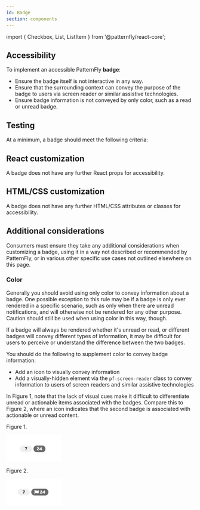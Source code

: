 ```yaml
---
id: Badge
section: components
---
```


import { Checkbox, List, ListItem } from '@patternfly/react-core';

## Accessibility

To implement an accessible PatternFly **badge**:

- Ensure the badge itself is not interactive in any way. 
- Ensure that the surrounding context can convey the purpose of the badge to users via screen reader or similar assistive technologies.
- Ensure badge information is not conveyed by only color, such as a read or unread badge.

## Testing

 At a minimum, a badge should meet the following criteria:

<List isPlain>
  <ListItem>
    <Checkbox id="badge-a11y-checkbox-1" label="Users should not be able to interact with or navigate to the badge with the keyboard, as it is not an interactive element." />
  </ListItem>
  <ListItem>
    <Checkbox id="badge-a11y-checkbox-2" label="Users navigating via screen reader or similar assistive technology should understand the purpose of the badge by its surrounding context." />
  </ListItem>
  <ListItem>
    <Checkbox id="badge-a11y-checkbox-3" label="Information about a badge is not conveyed by only color."/>
  </ListItem>
</List>

## React customization

A badge does not have any further React props for accessibility.

## HTML/CSS customization

A badge does not have any further HTML/CSS attributes or classes for accessibility.

## Additional considerations

Consumers must ensure they take any additional considerations when customizing a badge, using it in a way not described or recommended by PatternFly, or in various other specific use cases not outlined elsewhere on this page.

### Color

Generally you should avoid using only color to convey information about a badge. One possible exception to this rule may be if a badge is only ever rendered in a specific scenario, such as only when there are unread notifications, and will otherwise not be rendered for any other purpose. Caution should still be used when using color in this way, though.

If a badge will always be rendered whether it's unread or read, or different badges will convey different types of information, it may be difficult for users to perceive or understand the difference between the two badges.

You should do the following to supplement color to convey badge information:

- Add an icon to visually convey information
- Add a visually-hidden element via the `pf-screen-reader` class to convey information to users of screen readers and similar assistive technologies

In Figure 1, note that the lack of visual cues make it difficult to differentiate unread or actionable items associated with the badges. Compare this to Figure 2, where an icon indicates that the second badge is associated with actionable or unread content.

Figure 1.

![badges with no color and no icons](./badge-no-color-no-icons.png)

Figure 2.

![badges with no color and with icons](./badge-no-color-with-icons.png)
